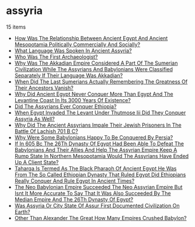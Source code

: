 # assyria
15 items

* [How Was The Relationship Between Ancient Egypt And Ancient Mesopotamia Politically Commercially And Socially?](./2015/how-was-the-relationship-between-ancient-egypt-and-ancient-mesopotamia-politically-commercially-and-socially.md)
* [What Language Was Spoken In Ancient Assyria?](./2015/what-language-was-spoken-in-ancient-assyria.md)
* [Who Was The First Archaeologist?](./2015/who-was-the-first-archaeologist.md)
* [Why Was The Akkadian Empire Considered A Part Of The Sumerian Civilization While The Assyrians And Babylonians Were Classified Separately If Their Language Was Akkadian?](./2015/why-was-the-akkadian-empire-considered-a-part-of-the-sumerian-civilization-while-the-assyrians-and-babylonians-were-classified-separately-if-their-language-was-akkadian.md)
* [When Did The Last Sumerians Actually Remembering The Greatness Of Their Ancestors Vanish?](./2016/when-did-the-last-sumerians-actually-remembering-the-greatness-of-their-ancestors-vanish.md)
* [Why Did Ancient Egypt Never Conquer More Than Egypt And The Levantine Coast In Its 3000 Years Of Existence?](./2017/why-did-ancient-egypt-never-conquer-more-than-egypt-and-the-levantine-coast-in-its-3000-years-of-existence.md)
* [Did The Assyrians Ever Conquer Ethiopia?](./2018/did-the-assyrians-ever-conquer-ethiopia.md)
* [When Egypt Invaded The Levant Under Thutmose Iii Did They Conquer Assyria As Well?](./2018/when-egypt-invaded-the-levant-under-thutmose-iii-did-they-conquer-assyria-as-well.md)
* [Why Did The Ancient Assyrians Impale Their Jewish Prisoners In The Battle Of Lachish 701 B C?](./2018/why-did-the-ancient-assyrians-impale-their-jewish-prisoners-in-the-battle-of-lachish-701-b-c.md)
* [Why Were Some Babylonians Happy To Be Conquered By Persia?](./2018/why-were-some-babylonians-happy-to-be-conquered-by-persia.md)
* [If In 605 Bc The 26Th Dynasty Of Egypt Had Been Able To Defeat The Babylonians And Their Allies And Help The Assyrian Empire Keep A Rump State In Northern Mesopotamia Would The Assyrians Have Ended Up A Client State?](./2019/if-in-605-bc-the-26th-dynasty-of-egypt-had-been-able-to-defeat-the-babylonians-and-their-allies-and-help-the-assyrian-empire-keep-a-rump-state-in-northern-mesopotamia-would-the-assyrians-have-ended-up-a-client-state.md)
* [Taharqa Is Termed As The Black Pharaoh Of Ancient Egypt He Was From The So Called Ethiopian Dynasty That Ruled Egypt Did Ethiopians Really Conquer And Rule Egypt In Ancient Times?](./2019/taharqa-is-termed-as-the-black-pharaoh-of-ancient-egypt-he-was-from-the-so-called-ethiopian-dynasty-that-ruled-egypt-did-ethiopians-really-conquer-and-rule-egypt-in-ancient-times.md)
* [The Neo Babylonian Empire Succeeded The Neo Assyrian Empire But Isnt It More Accurate To Say That It Was Also Succeeded By The Median Empire And The 26Th Dynasty Of Egypt?](./2019/the-neo-babylonian-empire-succeeded-the-neo-assyrian-empire-but-isnt-it-more-accurate-to-say-that-it-was-also-succeeded-by-the-median-empire-and-the-26th-dynasty-of-egypt.md)
* [Was Assyria Or City State Of Assur First Documented Civilization On Earth?](./2021/was-assyria-or-city-state-of-assur-first-documented-civilization-on-earth.md)
* [Other Than Alexander The Great How Many Empires Crushed Babylon?](./2022/other-than-alexander-the-great-how-many-empires-crushed-babylon.md)
